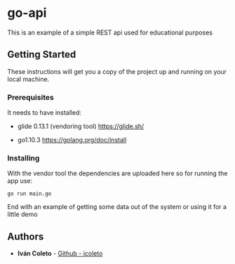 # go-api 

This is an example of a simple REST api used for educational purposes

## Getting Started

These instructions will get you a copy of the project up and running on your local machine.

### Prerequisites

It needs to have installed:
- glide 0.13.1 (vendoring tool)
https://glide.sh/

- go1.10.3
https://golang.org/doc/install

### Installing

With the vendor tool the dependencies are uploaded here so for running the app use:

```
go run main.go
```

End with an example of getting some data out of the system or using it for a little demo

## Authors

* **Iván Coleto** - [Github - icoleto](https://github.com/icoleto)
